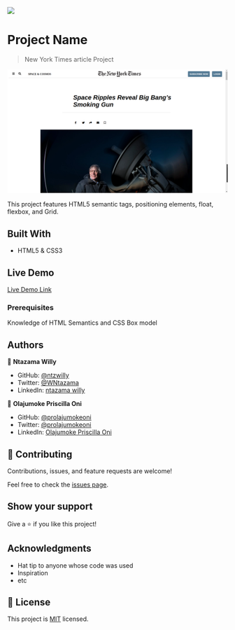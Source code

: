 ![](https://img.shields.io/badge/Microverse-blueviolet)

# Project Name

> New York Times article Project

![screenshot](app_screenshot.png)

This project features HTML5 semantic tags, positioning elements, float, flexbox, and Grid.

## Built With

- HTML5 & CSS3

## Live Demo

[Live Demo Link](https://ntzwilly.github.io/New-York-Times-/)


### Prerequisites

Knowledge of HTML Semantics and CSS Box model


## Authors

👤 **Ntazama Willy**

- GitHub: [@ntzwilly](https://github.com/ntzwilly)
- Twitter: [@WNtazama]()
- LinkedIn: [ntazama willy](www.linkedin.com/in/ntazama-willy-b676b7aa)

👤 **Olajumoke Priscilla Oni**

- GitHub: [@prolajumokeoni](https://github.com/prolajumokeoni)
- Twitter: [@prolajumokeoni](https://twitter.com/prolajumokeoni?lang=en)
- LinkedIn: [Olajumoke Priscilla Oni](https://www.linkedin.com/in/olajumoke-priscilla-oni-44a48b162/?originalSubdomain=ng)

## 🤝 Contributing

Contributions, issues, and feature requests are welcome!

Feel free to check the [issues page](issues/).

## Show your support

Give a ⭐️ if you like this project!

## Acknowledgments

- Hat tip to anyone whose code was used
- Inspiration
- etc

## 📝 License

This project is [MIT](lic.url) licensed.
